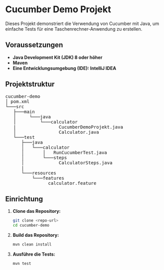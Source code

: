 # Cucumber Demo Projekt

Dieses Projekt demonstriert die Verwendung von Cucumber mit Java, um einfache Tests 
für eine Taschenrechner-Anwendung zu erstellen.

## Voraussetzungen

- **Java Development Kit (JDK) 8 oder höher**
- **Maven**
- **Eine Entwicklungsumgebung (IDE): IntelliJ IDEA**

## Projektstruktur
<pre>
cucumber-demo
│ pom.xml
└───src
   ├───main
   │     └───java
   │         └───calculator
   |                CucumberDemoProjekt.java
   │                Calculator.java
   └───test
      ├───java
      │   └───calculator
      │       │   RunCucumberTest.java
      │       └───steps
      │             CalculatorSteps.java
      |      
      └───resources
          └───features
                calculator.feature
</pre>



## Einrichtung

1. **Clone das Repository:**
   ```sh
   git clone <repo-url>
   cd cucumber-demo

2. **Build das Repository:**
    ```sh
   mvn clean install
   
3. **Ausführe die Tests:**
   ```sh 
   mvn test